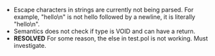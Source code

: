 - Escape characters in strings are currently not being parsed. For example, "hello\n" is not hello followed by a newline, it is literally "hello\n".
- Semantics does not check if type is VOID and can have a return.
- ****RESOLVED**** For some reason, the else in test.pol is not working. Must investigate.